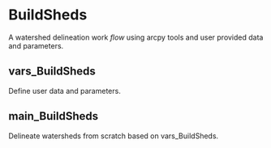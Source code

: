 # BuildSheds
A watershed delineation work _flow_ using arcpy tools and user provided data and parameters.

## vars_BuildSheds
Define user data and parameters.

## main_BuildSheds
Delineate watersheds from scratch based on vars_BuildSheds.
